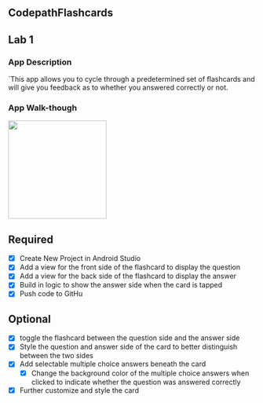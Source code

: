 ## CodepathFlashcards

## Lab 1

### App Description
`This app allows you to cycle through a predetermined set of flashcards and will give you feedback as to whether you answered correctly or not.

### App Walk-though

<img src="https://github.com/K9shyguy/CodepathFlashcards/blob/master/Codepath%20Lab1%20(3).gif" width=200><br>

## Required
- [x] Create New Project in Android Studio
- [x] Add a view for the front side of the flashcard to display the question
- [x] Add a view for the back side of the flashcard to display the answer
- [x] Build in logic to show the answer side when the card is tapped
- [x] Push code to GitHu
## Optional
- [x] toggle the flashcard between the question side and the answer side
- [x] Style the question and answer side of the card to better distinguish between the two sides
- [x] Add selectable multiple choice answers beneath the card
   - [x] Change the background color of the multiple choice answers when clicked to indicate whether the question was answered correctly
- [x] Further customize and style the card
